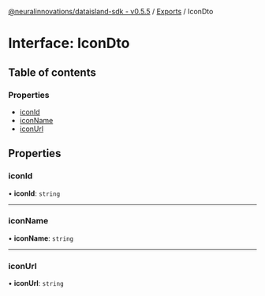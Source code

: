 [@neuralinnovations/dataisland-sdk - v0.5.5](../../README.md) / [Exports](../modules.md) / IconDto

# Interface: IconDto

## Table of contents

### Properties

- [iconId](IconDto.md#iconid)
- [iconName](IconDto.md#iconname)
- [iconUrl](IconDto.md#iconurl)

## Properties

### iconId

• **iconId**: `string`

___

### iconName

• **iconName**: `string`

___

### iconUrl

• **iconUrl**: `string`

